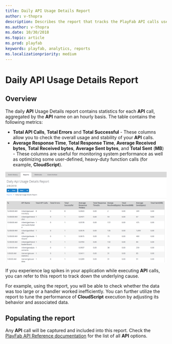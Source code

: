 ```yaml
---
title: Daily API Usage Details Report
author: v-thopra
description: Describes the report that tracks the PlayFab API calls used by your title.
ms.author: v-thopra
ms.date: 10/30/2018
ms.topic: article
ms.prod: playfab
keywords: playfab, analytics, reports
ms.localizationpriority: medium
---
```


# Daily API Usage Details Report

## Overview

The daily **API** Usage Details report contains statistics for each **API** call, aggregated by the **API** name on an hourly basis. The table contains the following metrics:

- **Total API Calls**, **Total Errors** and **Total Successful** - These columns allow you to check the overall usage and stability of your **API** calls.
- **Average Response Time**, **Total Response Time**, **Average Received bytes**, **Total Received bytes**, **Average Sent bytes**, and **Total Sent** (**MB**) - These columns are useful for monitoring system performance as well as optimizing some user-defined, heavy-duty function calls (for example, **CloudScript**).

![Daily API usage details report table](media/tutorials/daily-api-usage-details-report-table.png)

If you experience lag spikes in your application while executing **API** calls, you can refer to this report to track down the underlying cause.

For example, using the report, you will be able to check whether the data was too large or a handler worked inefficiently. You can further utilize the report to tune the performance of **CloudScript** execution by adjusting its behavior and associated data.

## Populating the report

Any **API** call will be captured and included into this report. Check the [PlayFab API Reference documentation](../../../api-references/index.md) for the list of all **API** options.
